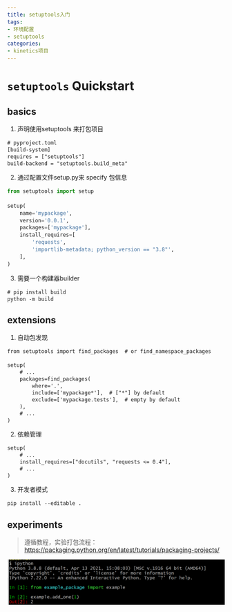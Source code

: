```yaml
---
title: setuptools入门
tags: 
- 环境配置
- setuptools
categories:
- kinetics项目
---
```

# `setuptools` Quickstart

## basics

1. 声明使用setuptools 来打包项目

```
# pyproject.toml
[build-system]
requires = ["setuptools"]
build-backend = "setuptools.build_meta"
```

2. 通过配置文件setup.py来 specify 包信息

```python
from setuptools import setup

setup(
    name='mypackage',
    version='0.0.1',
    packages=['mypackage'],
    install_requires=[
        'requests',
        'importlib-metadata; python_version == "3.8"',
    ],
)
```

3. 需要一个构建器builder

```
# pip install build
python -m build
```

## extensions

1. 自动包发现

```
from setuptools import find_packages  # or find_namespace_packages

setup(
    # ...
    packages=find_packages(
        where='.',
        include=['mypackage*'],  # ["*"] by default
        exclude=['mypackage.tests'],  # empty by default
    ),
    # ...
)
```

2. 依赖管理

```
setup(
    # ...
    install_requires=["docutils", "requests <= 0.4"],
    # ...
)
```

3. 开发者模式

```
pip install --editable .
```

## experiments

> 遵循教程，实验打包流程：https://packaging.python.org/en/latest/tutorials/packaging-projects/

![image-20220414140619160](https://raw.githubusercontent.com/coelien/image-hosting/master/img/202204141406193.png)

